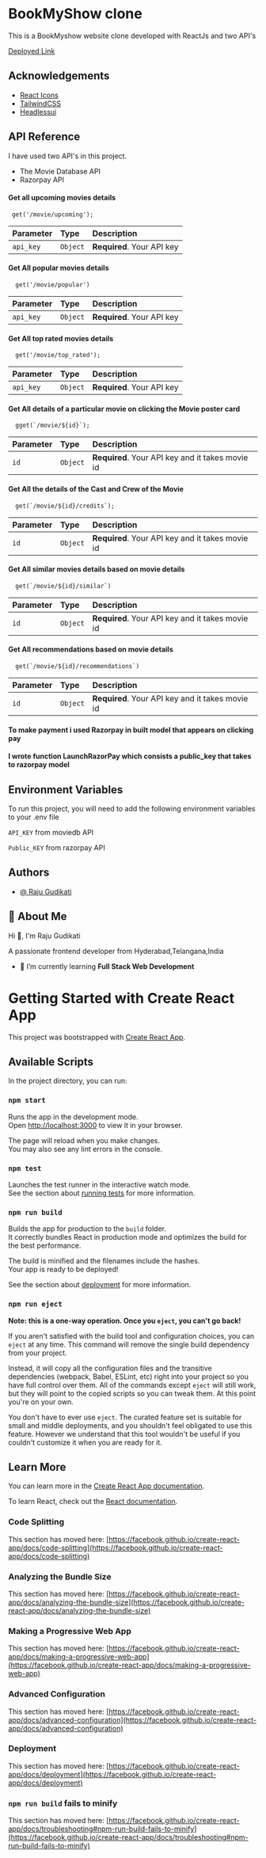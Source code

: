 
# BookMyShow clone

This is a BookMyshow website clone developed with ReactJs and two API's

[Deployed Link](https://book-my-show-clone-ashy.vercel.app/)

## Acknowledgements

 - [React Icons](https://react-icons.github.io/react-icons/)
 - [TailwindCSS](https://tailwindcss.com/)
 - [Headlessui](https://headlessui.com)


## API Reference

I have used two API's in this project.
* The Movie Database API
* Razorpay API


#### Get all upcoming movies details

```http
 get('/movie/upcoming');
```

| Parameter | Type     | Description                |
| :-------- | :------- | :------------------------- |
| `api_key` | `Object` | **Required**. Your API key |

#### Get All popular movies details

```http
  get('/movie/popular')
```

| Parameter | Type     | Description                       |
| :-------- | :------- | :-------------------------------- |
| `api_key`      | `Object` | **Required**. Your API key |

#### Get All top rated movies details

```http
  get('/movie/top_rated');
```

| Parameter | Type     | Description                       |
| :-------- | :------- | :-------------------------------- |
| `api_key`      | `Object` | **Required**. Your API key |

#### Get All details of a particular movie on clicking the Movie poster card

```http
  gget(`/movie/${id}`);
```

| Parameter | Type     | Description                       |
| :-------- | :------- | :-------------------------------- |
| `id`      | `Object` | **Required**. Your API key and it takes movie id |

#### Get All the details of the Cast and Crew of the Movie 

```http
  get(`/movie/${id}/credits`);
```

| Parameter | Type     | Description                       |
| :-------- | :------- | :-------------------------------- |
| `id`      | `Object` | **Required**. Your API key and it takes movie id |

#### Get All similar movies details based on movie details

```http
  get(`/movie/${id}/similar`)
```

| Parameter | Type     | Description                       |
| :-------- | :------- | :-------------------------------- |
| `id`      | `Object` | **Required**. Your API key and it takes movie id|

#### Get All recommendations based on movie details

```http
  get(`/movie/${id}/recommendations`)
```

| Parameter | Type     | Description                       |
| :-------- | :------- | :-------------------------------- |
| `id`      | `Object` | **Required**. Your API key and it takes movie id|

#### To make payment i used Razorpay in built model that appears on clicking pay
#### I wrote function LaunchRazorPay which consists a public_key that takes to razorpay model

## Environment Variables

To run this project, you will need to add the following environment variables to your .env file

`API_KEY` from moviedb API

`Public_KEY` from razorpay API

## Authors

- [@ Raju Gudikati](https://www.github.com/IamIsaacRaj)

## 🚀 About Me
Hi 👋, I'm Raju Gudikati

A passionate frontend developer from Hyderabad,Telangana,India

- 🌱 I’m currently learning **Full Stack Web Development**

# Getting Started with Create React App

This project was bootstrapped with [Create React App](https://github.com/facebook/create-react-app).

## Available Scripts

In the project directory, you can run:

### `npm start`

Runs the app in the development mode.\
Open [http://localhost:3000](http://localhost:3000) to view it in your browser.

The page will reload when you make changes.\
You may also see any lint errors in the console.

### `npm test`

Launches the test runner in the interactive watch mode.\
See the section about [running tests](https://facebook.github.io/create-react-app/docs/running-tests) for more information.

### `npm run build`

Builds the app for production to the `build` folder.\
It correctly bundles React in production mode and optimizes the build for the best performance.

The build is minified and the filenames include the hashes.\
Your app is ready to be deployed!

See the section about [deployment](https://facebook.github.io/create-react-app/docs/deployment) for more information.

### `npm run eject`

**Note: this is a one-way operation. Once you `eject`, you can't go back!**

If you aren't satisfied with the build tool and configuration choices, you can `eject` at any time. This command will remove the single build dependency from your project.

Instead, it will copy all the configuration files and the transitive dependencies (webpack, Babel, ESLint, etc) right into your project so you have full control over them. All of the commands except `eject` will still work, but they will point to the copied scripts so you can tweak them. At this point you're on your own.

You don't have to ever use `eject`. The curated feature set is suitable for small and middle deployments, and you shouldn't feel obligated to use this feature. However we understand that this tool wouldn't be useful if you couldn't customize it when you are ready for it.

## Learn More

You can learn more in the [Create React App documentation](https://facebook.github.io/create-react-app/docs/getting-started).

To learn React, check out the [React documentation](https://reactjs.org/).

### Code Splitting

This section has moved here: [https://facebook.github.io/create-react-app/docs/code-splitting](https://facebook.github.io/create-react-app/docs/code-splitting)

### Analyzing the Bundle Size

This section has moved here: [https://facebook.github.io/create-react-app/docs/analyzing-the-bundle-size](https://facebook.github.io/create-react-app/docs/analyzing-the-bundle-size)

### Making a Progressive Web App

This section has moved here: [https://facebook.github.io/create-react-app/docs/making-a-progressive-web-app](https://facebook.github.io/create-react-app/docs/making-a-progressive-web-app)

### Advanced Configuration

This section has moved here: [https://facebook.github.io/create-react-app/docs/advanced-configuration](https://facebook.github.io/create-react-app/docs/advanced-configuration)

### Deployment

This section has moved here: [https://facebook.github.io/create-react-app/docs/deployment](https://facebook.github.io/create-react-app/docs/deployment)

### `npm run build` fails to minify

This section has moved here: [https://facebook.github.io/create-react-app/docs/troubleshooting#npm-run-build-fails-to-minify](https://facebook.github.io/create-react-app/docs/troubleshooting#npm-run-build-fails-to-minify)
